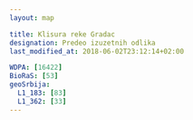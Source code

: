 ```yaml
---
layout: map

title: Klisura reke Gradac
designation: Predeo izuzetnih odlika
last_modified_at: 2018-06-02T23:12:14+02:00

WDPA: [16422]
BioRaS: [53]
geoSrbija:
  L1_183: [83]
  L1_362: [33]
---
```

